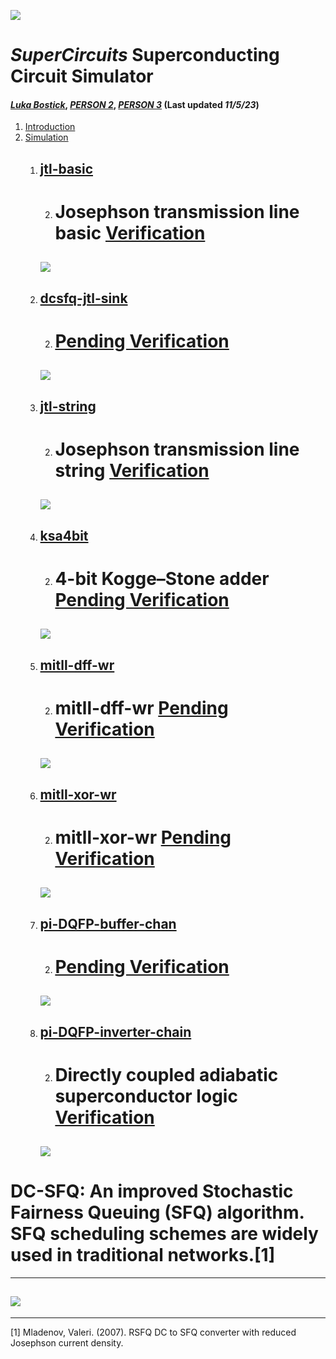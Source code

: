 ![](/img/external_image.png)

# *SuperCircuits* Superconducting Circuit Simulator
#### *[Luka Bostick](https://github.com/LukaBostick)*, *[PERSON 2](https://github.com/Person2)*, *[PERSON 3](https://github.com/Person3)* (Last updated *11/5/23*)

1. [Introduction](/OpenCircuits/README.md)
2. [Simulation](###Simulation)
    1. [jtl-basic](/docs/SuperCircuits/Simulation/jtl_basic.md)
        ---
        2.  # Josephson transmission line basic  [Verification](/docs/SuperCircuits/Simulation/jtl-basic-verification.md) 
        ![](/img/ex_jtl_basic_figure.png)
        ---

    1. [dcsfq-jtl-sink](/docs/SuperCircuits/Simulation/dcsfq_jtl_sink.md)
        ---
        2. #  [Pending Verification]()
        ![](/img/ex_dcsfq_jtl_sink_figure.png)
        ---

    1. [jtl-string](/docs/SuperCircuits/Simulation/Ijtl_string.md)
        ---
        2. # Josephson transmission line string [Verification](/docs/SuperCircuits/Simulation/jtl-string-verification.md)
        ![](/img/jtl-string-verification.png)
        ---

    1. [ksa4bit](/docs/SuperCircuits/Simulation/ksa4bit.md)
        ---
        2. # 4-bit Kogge–Stone adder [Pending Verification]()
        ![](/img/ex_ksa4bit_figure.png)
        ---

    1. [mitll-dff-wr](/docs/SuperCircuits/Simulation/mitll_dff_wr.md)
        ---
        2. # mitll-dff-wr [Pending Verification]()
        ![](/img/ex_mitll_dff_wr_figure.png)
        ---

    1. [mitll-xor-wr](/docs/SuperCircuits/Simulation/mitll_xor_wr.md)
        ---
        2. # mitll-xor-wr [Pending Verification]()
        ![](/img/ex_mitll_xor_wr_figure.png)
        ---

    1. [pi-DQFP-buffer-chan](/docs/SuperCircuits/Simulation/pi_DQFP_buffer_chan.md)
        ---
        2. # [Pending Verification]()
        ![](/img/ex_pi_DQFP_buffer_chan_figure.png)
        ---

    1. [pi-DQFP-inverter-chain](/docs/SuperCircuits/Simulation/pi_DQFP_inverter_chain)
        ---
        2. # Directly coupled adiabatic superconductor logic [Verification](/docs/SuperCircuits/Simulation/pi-DQFP-inverter-chain-verification.md)
        ![](/img/pi_DQFP_inverter_chain-fig.jpg)
        ---

 # DC-SFQ: An improved Stochastic Fairness Queuing (SFQ) algorithm. SFQ scheduling schemes are widely used in traditional networks.[1]
---
![](/img/ex_dcsfq_jtl_sink_figure.png)
---
---
[1] Mladenov, Valeri. (2007). RSFQ DC to SFQ converter with reduced Josephson current density.